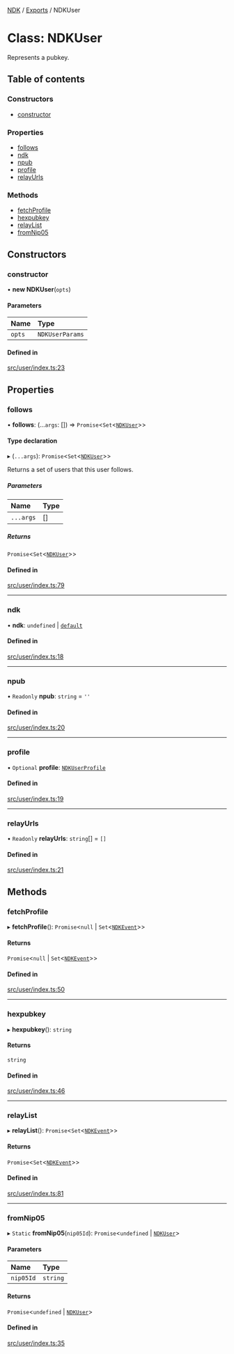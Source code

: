 [NDK](../README.md) / [Exports](../modules.md) / NDKUser

# Class: NDKUser

Represents a pubkey.

## Table of contents

### Constructors

- [constructor](NDKUser.md#constructor)

### Properties

- [follows](NDKUser.md#follows)
- [ndk](NDKUser.md#ndk)
- [npub](NDKUser.md#npub)
- [profile](NDKUser.md#profile)
- [relayUrls](NDKUser.md#relayurls)

### Methods

- [fetchProfile](NDKUser.md#fetchprofile)
- [hexpubkey](NDKUser.md#hexpubkey)
- [relayList](NDKUser.md#relaylist)
- [fromNip05](NDKUser.md#fromnip05)

## Constructors

### constructor

• **new NDKUser**(`opts`)

#### Parameters

| Name | Type |
| :------ | :------ |
| `opts` | `NDKUserParams` |

#### Defined in

[src/user/index.ts:23](https://github.com/nostr-dev-kit/ndk/blob/4e41494/src/user/index.ts#L23)

## Properties

### follows

• **follows**: (...`args`: []) => `Promise`<`Set`<[`NDKUser`](NDKUser.md)\>\>

#### Type declaration

▸ (`...args`): `Promise`<`Set`<[`NDKUser`](NDKUser.md)\>\>

Returns a set of users that this user follows.

##### Parameters

| Name | Type |
| :------ | :------ |
| `...args` | [] |

##### Returns

`Promise`<`Set`<[`NDKUser`](NDKUser.md)\>\>

#### Defined in

[src/user/index.ts:79](https://github.com/nostr-dev-kit/ndk/blob/4e41494/src/user/index.ts#L79)

___

### ndk

• **ndk**: `undefined` \| [`default`](default.md)

#### Defined in

[src/user/index.ts:18](https://github.com/nostr-dev-kit/ndk/blob/4e41494/src/user/index.ts#L18)

___

### npub

• `Readonly` **npub**: `string` = `''`

#### Defined in

[src/user/index.ts:20](https://github.com/nostr-dev-kit/ndk/blob/4e41494/src/user/index.ts#L20)

___

### profile

• `Optional` **profile**: [`NDKUserProfile`](../interfaces/NDKUserProfile.md)

#### Defined in

[src/user/index.ts:19](https://github.com/nostr-dev-kit/ndk/blob/4e41494/src/user/index.ts#L19)

___

### relayUrls

• `Readonly` **relayUrls**: `string`[] = `[]`

#### Defined in

[src/user/index.ts:21](https://github.com/nostr-dev-kit/ndk/blob/4e41494/src/user/index.ts#L21)

## Methods

### fetchProfile

▸ **fetchProfile**(): `Promise`<``null`` \| `Set`<[`NDKEvent`](NDKEvent.md)\>\>

#### Returns

`Promise`<``null`` \| `Set`<[`NDKEvent`](NDKEvent.md)\>\>

#### Defined in

[src/user/index.ts:50](https://github.com/nostr-dev-kit/ndk/blob/4e41494/src/user/index.ts#L50)

___

### hexpubkey

▸ **hexpubkey**(): `string`

#### Returns

`string`

#### Defined in

[src/user/index.ts:46](https://github.com/nostr-dev-kit/ndk/blob/4e41494/src/user/index.ts#L46)

___

### relayList

▸ **relayList**(): `Promise`<`Set`<[`NDKEvent`](NDKEvent.md)\>\>

#### Returns

`Promise`<`Set`<[`NDKEvent`](NDKEvent.md)\>\>

#### Defined in

[src/user/index.ts:81](https://github.com/nostr-dev-kit/ndk/blob/4e41494/src/user/index.ts#L81)

___

### fromNip05

▸ `Static` **fromNip05**(`nip05Id`): `Promise`<`undefined` \| [`NDKUser`](NDKUser.md)\>

#### Parameters

| Name | Type |
| :------ | :------ |
| `nip05Id` | `string` |

#### Returns

`Promise`<`undefined` \| [`NDKUser`](NDKUser.md)\>

#### Defined in

[src/user/index.ts:35](https://github.com/nostr-dev-kit/ndk/blob/4e41494/src/user/index.ts#L35)

